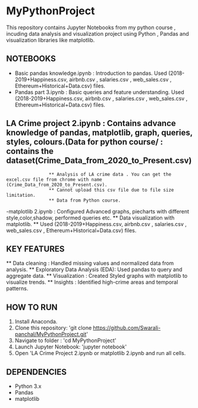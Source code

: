 # MyPythonProject
This repository contains Jupyter Notebooks from my python course , incuding data analysis and visualization project using Python , Pandas and visualization libraries like matplotlib.
## NOTEBOOKS 
- Basic pandas knowledge.ipynb : Introduction to pandas. Used (2018-2019+Happiness.csv, airbnb.csv , salaries.csv , web_sales.csv , Ethereum+Historical+Data.csv) files.
- Pandas part 3.ipynb : Basic queries and feature understanding. Used (2018-2019+Happiness.csv, airbnb.csv , salaries.csv , web_sales.csv , Ethereum+Historical+Data.csv) files.
 ## LA Crime project 2.ipynb : Contains advance knowledge of pandas, matplotlib, graph, queries, styles, colours.(Data for python course/ : contains the dataset(Crime_Data_from_2020_to_Present.csv)
                    ** Analysis of LA crime data . You can get the excel.csv file from chrome with name (Crime_Data_from_2020_to_Present.csv).
                    ** Cannot upload this csv file due to file size limitation.
                    ** Data from Python course.
-matplotlib 2.ipynb : Configured Advanced graphs, piecharts with different style,color,shadow, performed queries etc.
                   ** Data visualization with matplotlib.
                   ** Used (2018-2019+Happiness.csv, airbnb.csv , salaries.csv , web_sales.csv , Ethereum+Historical+Data.csv) files.

## KEY FEATURES
** Data cleaning : Handled missing values and normalized data from analysis.
** Exploratory Data Analysis (EDA): Used pandas to query and aggregate data.
** Visualization : Created Styled graphs with matplotlib to visualize trends.
** Insights : Identified high-crime areas and temporal patterns.

## HOW TO RUN

1. Install Anaconda.
2. Clone this repository: 'git clone https://github.com/Swarali-panchal/MyPythonProject.git'
3. Navigate to folder : 'cd MyPythonProject'
4. Launch Jupyter Notebook: 'jupyter notebook'
5. Open 'LA Crime Project 2.ipynb or matplotlib 2.ipynb and run all cells.

## DEPENDENCIES
- Python 3.x
- Pandas
- matplotlib
